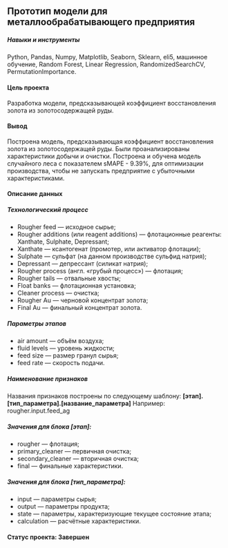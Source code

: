 ## Прототип модели для металлообрабатывающего предприятия

##### Навыки и инструменты
Python, Pandas, Numpy, Matplotlib, Seaborn, Sklearn, eli5, машинное обучение, Random Forest, Linear Regression, RandomizedSearchCV, PermutationImportance.

#### Цель проекта
Разработка модели, предсказывающей коэффициент восстановления золота из золотосодержащей руды.

#### Вывод
Построена модель, предсказывающая коэффициент восстановления золота из золотосодержащей руды. 
Были проанализированы характеристики добычи и очистки. 
Построена и обучена модель случайного леса с показателем sMAPE - 9.39%, для оптимизации производства, чтобы не запускать предприятие с убыточными характеристиками.

#### Описание данных
##### Технологический процесс
-	Rougher feed — исходное сырье;
-	Rougher additions (или reagent additions) — флотационные реагенты: Xanthate, Sulphate, Depressant;
- Xanthate — ксантогенат (промотер, или активатор флотации);
-	Sulphate — сульфат (на данном производстве сульфид натрия);
-	Depressant — депрессант (силикат натрия);
-	Rougher process (англ. «грубый процесс») — флотация;
-	Rougher tails — отвальные хвосты;
-	Float banks — флотационная установка;
-	Cleaner process — очистка;
-	Rougher Au — черновой концентрат золота;
-	Final Au — финальный концентрат золота.

##### Параметры этапов
-	air amount — объём воздуха;
-	fluid levels — уровень жидкости;
-	feed size — размер гранул сырья;
-	feed rate — скорость подачи.

##### Наименование признаков
Названия признаков построены по следующему шаблону:
**[этап].[тип_параметра].[название_параметра]**
Например: rougher.input.feed_ag

##### **Значения для блока [этап]:**
-	rougher — флотация;
-	primary_cleaner — первичная очистка;
-	secondary_cleaner — вторичная очистка;
-	final — финальные характеристики.

##### **Значения для блока [тип_параметра]:**
-	input — параметры сырья;
-	output — параметры продукта;
-	state — параметры, характеризующие текущее состояние этапа;
-	calculation — расчётные характеристики.


#### Статус проекта: Завершен
